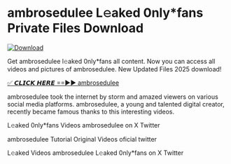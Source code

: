 # ambrosedulee L𝚎aked 0nly*fans Private Files Download

[![Download](https://i.imgur.com/PoXn3jX.png)](https://mediafirer.com/ambrosedulee)

Get ambrosedulee l𝚎aked 0nly*fans all content. Now you can access all videos and pictures of ambrosedulee. New Updated Files 2025 download!

[✅ 𝘾𝙇𝙄𝘾𝙆 𝙃𝙀𝙍𝙀 ==►► ambrosedulee](https://mediafirer.com/ambrosedulee)

ambrosedulee took the internet by storm and amazed viewers on various social media platforms. ambrosedulee, a young and talented digital creator, recently became famous thanks to this interesting videos.

L𝚎aked 0nly*fans Videos ambrosedulee on X Twitter

ambrosedulee Tutorial Original Videos oficial twitter

L𝚎aked Videos ambrosedulee L𝚎aked 0nly*fans on X Twitter
